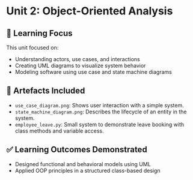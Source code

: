 # Unit 2: Object-Oriented Analysis

## 🧠 Learning Focus
This unit focused on:
- Understanding actors, use cases, and interactions
- Creating UML diagrams to visualize system behavior
- Modeling software using use case and state machine diagrams

## 📁 Artefacts Included
- `use_case_diagram.png`: Shows user interaction with a simple system.
- `state_machine_diagram.png`: Describes the lifecycle of an entity in the system.
- `employee_leave.py`: Small system to demonstrate leave booking with class methods and variable access.

## ✅ Learning Outcomes Demonstrated
- Designed functional and behavioral models using UML
- Applied OOP principles in a structured class-based design
